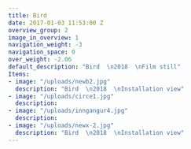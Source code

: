 ```yaml
---
title: Bird
date: 2017-01-03 11:53:00 Z
overview_group: 2
image_in_overview: 1
navigation_weight: -3
navigation_space: 0
over_weight: -2.06
default_description: "Bird  \n2018  \nFilm still"
Items:
- image: "/uploads/newb2.jpg"
  description: "Bird  \n2018  \nInstallation view"
- image: "/uploads/circe1.jpg"
  description:
- image: "/uploads/inngangur4.jpg"
  description:
- image: "/uploads/newx-2.jpg"
  description: "Bird  \n2018  \nInstallation view"
---
```

